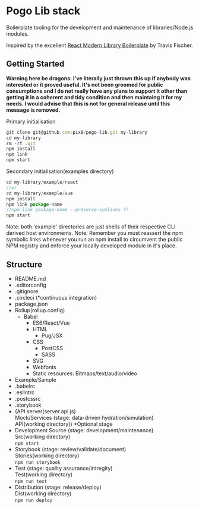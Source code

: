 # Pogo Lib stack

Boilerplate tooling for the development and maintenance of libraries/Node.js modules.

Inspired by the excellent [React Modern Library Boilerplate](https://github.com/transitive-bullshit/react-modern-library-boilerplate) by Travis Fischer.

## Getting Started

**Warning here be dragons: I've literally just thrown this up if anybody was interested or it proved useful. It's not been groomed for public consumptions and I do not really have any plans to support it other than getting it in a coherent and tidy condition and then maintaing it for my needs. I would advise that this is not for general release until this message is removed.**

Primary initialisation
```javascript
git clone git@github.com:pix8/pogo-lib.git my-library
cd my-library
rm -rf .git
npm install
npm link
npm start
```

Secondary initialisation(examples directory)
```javascript
cd my-library/example/react
//or
cd my-library/example/vue
npm install
npm link package-name
//npm link package-name --preserve-symlinks ??
npm start
```
Note: both 'example' directories are just shells of their respective CLI derived host environments.
Note: Remember you must reassert the npm symbolic links whenever you run an npm install to circumvent the public NPM registry and enforce your locally developed module in it's place.

## Structure

* README.md
* .editorconfig
* .gitignore
* .circleci (*continuous integration)
* package.json
* Rollup(rollup.config)
	* Babel
		* ES6/React/Vue
		* HTML
			* Pug/JSX
		* CSS
			* PostCSS
			* SASS
		* SVG
		* Webfonts
		* Static resources: Bitmaps/text/audio/video
* Example/Sample
* .babelrc
* .eslintrc
* .postcssrc
* .storybook
* (API server(server.api.js)\
Mock/Services (stage: data-driven hydration/simulation)\
API(working directory)) *Optional stage
* Development
Source (stage: development/maintenance)\
Src(working directory)\
`npm start`
* Storybook (stage: review/validate/document)\
Stories(working directory)\
`npm run storybook`
* Test (stage: quality assurance/intregity)\
Test(working directory)\
`npm run test`
* Distribution (stage: release/deploy)\
Dist(working directory)\
`npm run deploy`

